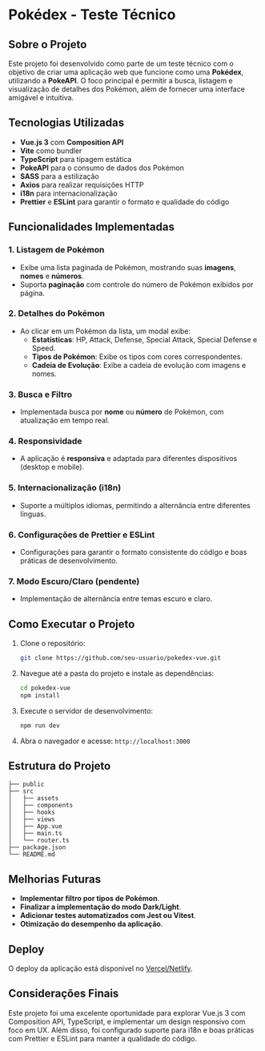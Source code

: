 # Pokédex - Teste Técnico

## Sobre o Projeto

Este projeto foi desenvolvido como parte de um teste técnico com o objetivo de criar uma aplicação web que funcione como uma **Pokédex**, utilizando a **PokeAPI**. O foco principal é permitir a busca, listagem e visualização de detalhes dos Pokémon, além de fornecer uma interface amigável e intuitiva.

## Tecnologias Utilizadas

- **Vue.js 3** com **Composition API**
- **Vite** como bundler
- **TypeScript** para tipagem estática
- **PokeAPI** para o consumo de dados dos Pokémon
- **SASS** para a estilização
- **Axios** para realizar requisições HTTP
- **i18n** para internacionalização
- **Prettier** e **ESLint** para garantir o formato e qualidade do código

## Funcionalidades Implementadas

### 1. Listagem de Pokémon

- Exibe uma lista paginada de Pokémon, mostrando suas **imagens**, **nomes** e **números**.
- Suporta **paginação** com controle do número de Pokémon exibidos por página.

### 2. Detalhes do Pokémon

- Ao clicar em um Pokémon da lista, um modal exibe:
  - **Estatísticas**: HP, Attack, Defense, Special Attack, Special Defense e Speed.
  - **Tipos de Pokémon**: Exibe os tipos com cores correspondentes.
  - **Cadeia de Evolução**: Exibe a cadeia de evolução com imagens e nomes.

### 3. Busca e Filtro

- Implementada busca por **nome** ou **número** de Pokémon, com atualização em tempo real.

### 4. Responsividade

- A aplicação é **responsiva** e adaptada para diferentes dispositivos (desktop e mobile).

### 5. Internacionalização (i18n)

- Suporte a múltiplos idiomas, permitindo a alternância entre diferentes línguas.

### 6. Configurações de Prettier e ESLint

- Configurações para garantir o formato consistente do código e boas práticas de desenvolvimento.

### 7. Modo Escuro/Claro (pendente)

- Implementação de alternância entre temas escuro e claro.

## Como Executar o Projeto

1. Clone o repositório:

   ```bash
   git clone https://github.com/seu-usuario/pokedex-vue.git
   ```

2. Navegue até a pasta do projeto e instale as dependências:

   ```bash
   cd pokedex-vue
   npm install
   ```

3. Execute o servidor de desenvolvimento:

   ```bash
   npm run dev
   ```

4. Abra o navegador e acesse: `http://localhost:3000`

## Estrutura do Projeto

```
├── public
├── src
│   ├── assets
│   ├── components
│   ├── hooks
│   ├── views
│   ├── App.vue
│   ├── main.ts
│   └── router.ts
├── package.json
└── README.md
```

## Melhorias Futuras

- **Implementar filtro por tipos de Pokémon**.
- **Finalizar a implementação do modo Dark/Light**.
- **Adicionar testes automatizados com Jest ou Vitest**.
- **Otimização do desempenho da aplicação**.

## Deploy

O deploy da aplicação está disponível no [Vercel/Netlify](#).

## Considerações Finais

Este projeto foi uma excelente oportunidade para explorar Vue.js 3 com Composition API, TypeScript, e implementar um design responsivo com foco em UX. Além disso, foi configurado suporte para i18n e boas práticas com Prettier e ESLint para manter a qualidade do código.